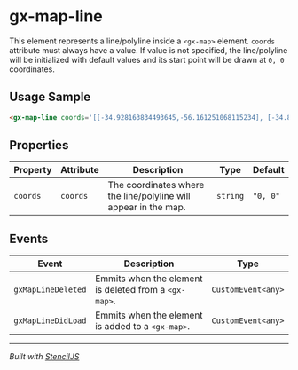 # gx-map-line

This element represents a line/polyline inside a `<gx-map>` element.
`coords` attribute must always have a value. If value is not specified, the line/polyline will be initialized with default values and its start point will be drawn at `0, 0` coordinates.

## Usage Sample

```HTML
<gx-map-line coords='[[-34.928163834493645,-56.161251068115234], [-34.86959506593882,-56.1676025390625], [-34.87311600305101,-56.20656967163086]]' ></gx-map-line>
```

## Properties

| Property | Attribute | Description                                                     | Type     | Default  |
| -------- | --------- | --------------------------------------------------------------- | -------- | -------- |
| `coords` | `coords`  | The coordinates where the line/polyline will appear in the map. | `string` | `"0, 0"` |

## Events

| Event              | Description                                           | Type               |
| ------------------ | ----------------------------------------------------- | ------------------ |
| `gxMapLineDeleted` | Emmits when the element is deleted from a `<gx-map>`. | `CustomEvent<any>` |
| `gxMapLineDidLoad` | Emmits when the element is added to a `<gx-map>`.     | `CustomEvent<any>` |

---

_Built with [StencilJS](https://stenciljs.com/)_
